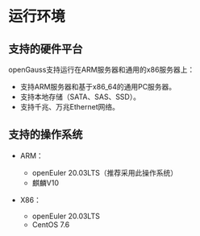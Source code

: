 # 运行环境<a name="ZH-CN_TOPIC_0289896513"></a>

## 支持的硬件平台<a name="zh-cn_topic_0283136535_zh-cn_topic_0237080615_zh-cn_topic_0231763749_zh-cn_topic_0059777704_se9be325cd0b04ac59d1bed4ff50dc00a"></a>

openGauss支持运行在ARM服务器和通用的x86服务器上：

-   支持ARM服务器和基于x86\_64的通用PC服务器。
-   支持本地存储（SATA、SAS、SSD）。
-   支持千兆、万兆Ethernet网络。

## 支持的操作系统<a name="zh-cn_topic_0283136535_zh-cn_topic_0237080615_zh-cn_topic_0231763749_zh-cn_topic_0059777704_sa3cc6a5214094aa9b46a22b25ba77c20"></a>

-   ARM：
    -   openEuler 20.03LTS（推荐采用此操作系统）
    -   麒麟V10

-   X86：
    -   openEuler 20.03LTS
    -   CentOS 7.6


